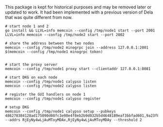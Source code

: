 This package is kept for historical purposes and may be removed later or updated
to work. It had been implemented with a previous version of Dela that was quite
different from now.

```
# start node 1 and 2
go install && LLVL=info memcoin --config /tmp/node1 start --port 2001
LLVL=info memcoin --config /tmp/node2 start --port 2002

# share the address between the two nodes
memcoin --config /tmp/node2 minogrpc join --address 127.0.0.1:2001 $(memcoin --config /tmp/node1 minogrpc token)


# start the proxy server
memcoin --config /tmp/node1 proxy start --clientaddr 127.0.0.1:8081    

# start DKG on each node
memcoin --config /tmp/node1 calypso listen
memcoin --config /tmp/node2 calypso listen

# register the GUI handlers on node 1
memcoin --config /tmp/node1 calypso register

# setup DKG
memcoin --config /tmp/node1 calypso setup --pubkeys 486278384128ad175090d08fc3e98e4f8eb2b9d032b5d4648189eaf3bbfad601,9a23f874a73130b8e6ae747d0c03c0d0dd934b47538cdc69aec5373f30d04daf --addrs RjEyNy4wLjAuMToyMDAx,RjEyNy4wLjAuMToyMDAy --threshold 2
```